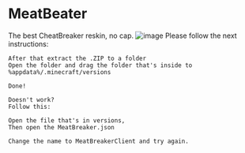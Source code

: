 # MeatBeater
The best CheatBreaker reskin, no cap.
![image](https://user-images.githubusercontent.com/103510311/165283246-f36f3b4e-afd5-4c81-8671-ccb5b90deb4b.png)
Please follow the next instructions:
```First of all, download the file at Releases.
After that extract the .ZIP to a folder
Open the folder and drag the folder that's inside to %appdata%/.minecraft/versions

Done!

Doesn't work?
Follow this:

Open the file that's in versions, 
Then open the MeatBreaker.json

Change the name to MeatBreakerClient and try again.






